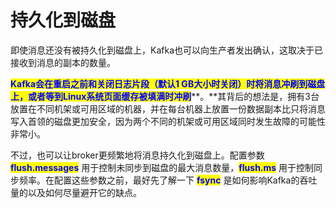 # 持久化到磁盘

即使消息还没有被持久化到磁盘上，Kafka也可以向生产者发出确认，这取决于已接收到消息的副本的数量。

<mark style="color:blue;">**Kafka会在重启之前和关闭日志片段（默认1 GB大小时关闭）时将消息冲刷到磁盘上，或者等到Linux系统页面缓存被填满时冲刷**</mark>**。**其背后的想法是，拥有3台放置在不同机架或可用区域的机器，并在每台机器上放置一份数据副本比只将消息写入首领的磁盘更加安全，因为两个不同的机架或可用区域同时发生故障的可能性非常小。

不过，也可以让broker更频繁地将消息持久化到磁盘上。配置参数 <mark style="color:blue;">**flush.messages**</mark> 用于控制未同步到磁盘的最大消息数量，<mark style="color:blue;">**flush.ms**</mark> 用于控制同步频率。在配置这些参数之前，最好先了解一下 <mark style="color:blue;">**fsync**</mark> 是如何影响Kafka的吞吐量的以及如何尽量避开它的缺点。
